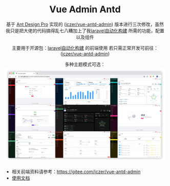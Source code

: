 <h1 align="center">Vue Admin Antd</h1>

<div align="center">
  
基于 [Ant Design Pro](https://github.com/ant-design/ant-design-pro) 实现的 ([iczer/vue-antd-admin](https://gitee.com/iczer/vue-antd-admin)) 版本进行三次修改，虽然我只是把大佬的代码搞得乱七八糟加上了我[laravel自动化构建](https://gitee.com/georgie233/laravel-autocreate-api) 所需的功能，配置以及组件

主要用于开源包：[laravel自动化构建](https://gitee.com/georgie233/laravel-autocreate-api) 的前端使用
若只需正常开发可前往：([iczer/vue-antd-admin](https://gitee.com/iczer/vue-antd-admin))

多种主题模式可选：  
![image](./src/assets/img/preview-nine.png)
</div>

- 相关前端资料请参考：https://gitee.com/iczer/vue-antd-admin
- [使用文档](https://iczer.gitee.io/vue-antd-admin-docs)